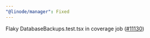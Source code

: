 ```yaml
---
"@linode/manager": Fixed
---
```


Flaky DatabaseBackups.test.tsx in coverage job  ([#11130](https://github.com/linode/manager/pull/11130))
